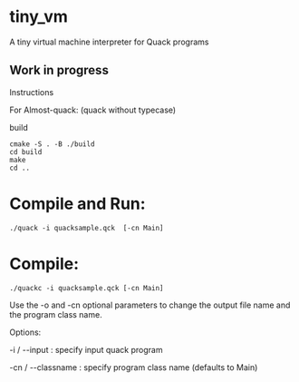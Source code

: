 # tiny_vm
A tiny virtual machine interpreter for Quack programs

## Work in progress

Instructions


For Almost-quack: (quack without typecase)

build 
```
cmake -S . -B ./build
cd build
make
cd ..
```

# Compile and Run:
```
./quack -i quacksample.qck  [-cn Main]
```
# Compile:

```
./quackc -i quacksample.qck [-cn Main]
```

Use the -o and -cn optional parameters to change the output file name and the program class name.

Options:

-i / --input : specify input quack program

-cn / --classname : specify program class name (defaults to Main)
